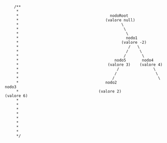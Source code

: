         /**
         *
         *                                        nodoRoot
         *                                      (valore null)
         *                                             \
         *                                              \
         *                                               \
         *                                               nodo1
         *                                             (valore -2)
         *                                                /   \
         *                                               /     \
         *                                              /       \
         *                                          nodo5       nodo4
         *                                       (valore 3)    (valore 4)
         *                                           /               \
         *                                          /                 \
         *                                         /                   \
         *                                      nodo2                  nodo3
         *                                   (valore 2)              (valore 6)
         *
         *
         *
         *
         *
         *
         *
         *
         */
